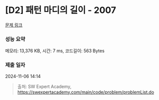 # [D2] 패턴 마디의 길이 - 2007 

[문제 링크](https://swexpertacademy.com/main/code/problem/problemDetail.do?contestProbId=AV5P1kNKAl8DFAUq) 

### 성능 요약

메모리: 13,376 KB, 시간: 7 ms, 코드길이: 563 Bytes

### 제출 일자

2024-11-06 14:14



> 출처: SW Expert Academy, https://swexpertacademy.com/main/code/problem/problemList.do